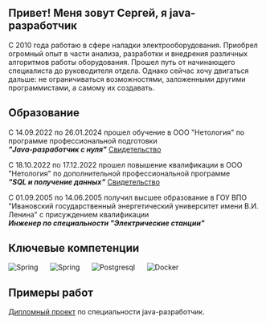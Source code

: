 ## Привет! Меня зовут Сергей, я java-разработчик

С 2010 года работаю в сфере наладки электрооборудования. Приобрел огромный опыт в части анализа, разработки и внедрения различных алгоритмов работы оборудования. Прошел путь от начинающего специалиста до руководителя отдела. Однако сейчас хочу двигаться дальше: не ограничиваться возможностями, заложенными другими программистами, а самому их создавать.  

## Образование

С 14.09.2022 по 26.01.2024 прошел обучение в ООО "Нетология" по программе профессиональной подготовки </br> 
***"Java-разработчик с нуля"*** [Свидетельство](/Images/certificate.pdf)

C 18.10.2022 по 17.12.2022 прошел повышение квалификации в ООО "Нетология" по дополнительной профессиональной программе </br> 
***"SQL и получение данных"*** [Свидетельство](/Images/certificate2.pdf)

С 01.09.2005 по 14.06.2005 получил высшее образование в ГОУ ВПО "Ивановский государственный энергетический университет имени В.И. Ленина" с присуждением квалификации </br> 
***Инженер по специальности "Электрические станции"***

## Ключевые компетенции

<image src="/Images/java-logo.png" alt="Spring"> &nbsp;&nbsp;&nbsp;&nbsp; <image src="/Images/spring-logo.png" alt="Spring"> &nbsp;&nbsp;&nbsp;&nbsp; <image src="/Images/postgresql-logo.png" alt="Postgresql"> &nbsp;&nbsp;&nbsp;&nbsp; <Image src="/Images/docker_logo.png" alt="Docker">

## Примеры работ

[Дипломный проект](https://github.com/spMakumazan/Diploma) по специальности java-разработчик.